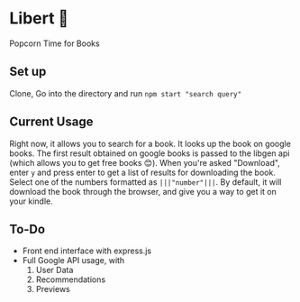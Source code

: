 # Libert 📖
Popcorn Time for Books

## Set up
Clone, Go into the directory and run `npm start "search query"` 

## Current Usage
Right now, it allows you to search for a book. It looks up the book on google books. The first result obtained on google books is passed to the libgen api (which allows you to get free books 😊). When you're asked "Download", enter `y` and press enter to get a list of results for downloading the book. Select one of the numbers formatted as `|||"number"|||`. By default, it will download the book through the browser, and give you a way to get it on your kindle.

## To-Do
- Front end interface with express.js
- Full Google API usage, with
  1. User Data
  2. Recommendations
  3. Previews
